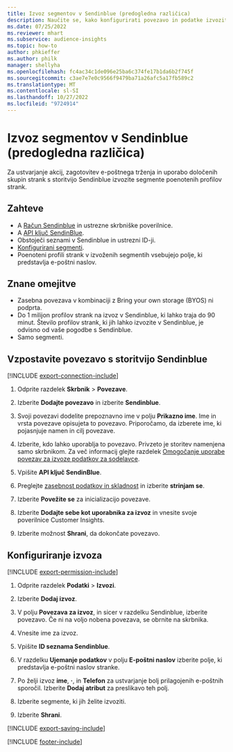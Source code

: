 ```yaml
---
title: Izvoz segmentov v Sendinblue (predogledna različica)
description: Naučite se, kako konfigurirati povezavo in podatke izvoziti v Sendinblue.
ms.date: 07/25/2022
ms.reviewer: mhart
ms.subservice: audience-insights
ms.topic: how-to
author: phkieffer
ms.author: philk
manager: shellyha
ms.openlocfilehash: fc4ac34c1de096e25ba6c374fe17b1da6b2f745f
ms.sourcegitcommit: c3ae7e7e0c9566f9479ba71a26afc5a17fb589c2
ms.translationtype: MT
ms.contentlocale: sl-SI
ms.lasthandoff: 10/27/2022
ms.locfileid: "9724914"
---
```

# <a name="export-segments-to-sendinblue-preview"></a>Izvoz segmentov v Sendinblue (predogledna različica)

Za ustvarjanje akcij, zagotovitev e-poštnega trženja in uporabo določenih skupin strank s storitvijo Sendinblue izvozite segmente poenotenih profilov strank.

## <a name="prerequisites"></a>Zahteve

- A [Račun Sendinblue](https://www.sendinblue.com/) in ustrezne skrbniške poverilnice.
- A [API ključ SendinBlue](https://developers.sendinblue.com/docs/getting-started#:~:text=Get%20your%20API%20key&text=You%20can%20create%20one%20from,your%20settings%20This%20API%20key).
- Obstoječi seznami v Sendinblue in ustrezni ID-ji.
- [Konfigurirani segmenti](segments.md).
- Poenoteni profili strank v izvoženih segmentih vsebujejo polje, ki predstavlja e-poštni naslov.

## <a name="known-limitations"></a>Znane omejitve

- Zasebna povezava v kombinaciji z Bring your own storage (BYOS) ni podprta.
- Do 1 milijon profilov strank na izvoz v Sendinblue, ki lahko traja do 90 minut. Število profilov strank, ki jih lahko izvozite v Sendinblue, je odvisno od vaše pogodbe s Sendinblue.
- Samo segmenti.

## <a name="set-up-connection-to-sendinblue"></a>Vzpostavite povezavo s storitvijo Sendinblue

[!INCLUDE [export-connection-include](includes/export-connection-admn.md)]

1. Odprite razdelek **Skrbnik** > **Povezave**.

1. Izberite **Dodajte povezavo** in izberite **Sendinblue**.

1. Svoji povezavi dodelite prepoznavno ime v polju **Prikazno ime**. Ime in vrsta povezave opisujeta to povezavo. Priporočamo, da izberete ime, ki pojasnjuje namen in cilj povezave.

1. Izberite, kdo lahko uporablja to povezavo. Privzeto je storitev namenjena samo skrbnikom. Za več informacij glejte razdelek [Omogočanje uporabe povezav za izvoze podatkov za sodelavce](connections.md#allow-contributors-to-use-a-connection-for-exports).

1. Vpišite **API ključ SendinBlue**.

1. Preglejte [zasebnost podatkov in skladnost](connections.md#data-privacy-and-compliance) in izberite **strinjam se**.

1. Izberite **Povežite se** za inicializacijo povezave.

1. Izberite **Dodajte sebe kot uporabnika za izvoz** in vnesite svoje poverilnice Customer Insights.

1. Izberite možnost **Shrani**, da dokončate povezavo.

## <a name="configure-an-export"></a>Konfiguriranje izvoza

[!INCLUDE [export-permission-include](includes/export-permission.md)]

1. Odprite razdelek **Podatki** > **Izvozi**.

1. Izberite **Dodaj izvoz**.

1. V polju **Povezava za izvoz**, in sicer v razdelku Sendinblue, izberite povezavo. Če ni na voljo nobena povezava, se obrnite na skrbnika.

1. Vnesite ime za izvoz.

1. Vpišite **ID seznama Sendinblue**.

1. V razdelku **Ujemanje podatkov** v polju **E-poštni naslov** izberite polje, ki predstavlja e-poštni naslov stranke.

1. Po želji izvoz **ime**, **·**, in **Telefon** za ustvarjanje bolj prilagojenih e-poštnih sporočil. Izberite **Dodaj atribut** za preslikavo teh polj.

1. Izberite segmente, ki jih želite izvoziti.

1. Izberite **Shrani**.

[!INCLUDE [export-saving-include](includes/export-saving.md)]

[!INCLUDE [footer-include](includes/footer-banner.md)]
